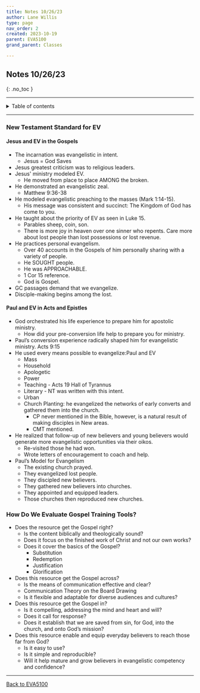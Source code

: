 ```yaml
---
title: Notes 10/26/23
author: Lane Willis
type: page
nav_order: 2
created: 2023-10-19
parent: EVA5100
grand_parent: Classes

---
```


## Notes 10/26/23
{: .no_toc }

---

<details closed markdown="block">
  <summary>
    Table of contents
  </summary>
  {: .text-delta }
1. TOC
{:toc}
</details>

---

### New Testament Standard for EV

#### Jesus and EV in the Gospels
 * The incarnation was evangelistic in intent.
   * Jesus = God Saves
 * Jesus greatest criticism was to religious leaders.
 * Jesus' ministry modeled EV.
   * He moved from place to place AMONG the broken.
* He demonstrated an evangelistic zeal.
   * Matthew 9:36-38
 * He modeled evangelistic preaching to the masses (Mark 1:14-15).
   * His message was consistent and succinct: The Kingdom of God has come to you.
* He taught about the priority of EV as seen in Luke 15.
   * Parables sheep, coin, son.
   * There is more joy in heaven over one sinner who repents. Care more about lost people than lost possessions or lost revenue.
* He practices personal evangelism.
   * Over 40 accounts in the Gospels of him personally sharing with a variety of people.
   * He SOUGHT people.
   * He was APPROACHABLE.
   * 1 Cor 15 reference.
   * God is Gospel.
* GC passages demand that we evangelize.
* Disciple-making begins among the lost.

#### Paul and EV in Acts and Epistles
* God orchestrated his life experience to prepare him for apostolic ministry.
   * How did your pre-conversion life help to prepare you for ministry.
* Paul’s conversion experience radically shaped him for evangelistic ministry. Acts 9:15
* He used every means possible to evangelize:Paul and EV
   * Mass
   * Household
   * Apologetic
   * Power
   * Teaching - Acts 19 Hall of Tyrannus
   * Literary - NT was written with this intent.
   * Urban
   * Church Planting: he evangelized the networks of early converts and gathered them into the church.
      * CP never mentioned in the Bible, however, is a natural result of making disciples in New areas.
      * CMT mentioned.
* He realized that follow-up of new believers and young believers would generate more evangelistic opportunities via their oikos.
   * Re-visited those he had won.
   * Wrote letters of encouragement to coach and help.
* Paul’s Model for Evangelism
   * The existing church prayed.
   * They evangelized lost people.
   * They discipled new believers.
   * They gathered new believers into churches.
   * They appointed and equipped leaders.
   * Those churches then reproduced new churches.

### How Do We Evaluate Gospel Training Tools?
* Does the resource get the Gospel right?
   * Is the content biblically and theologically sound?
   * Does it focus on the finished work of Christ and not our own works?
   * Does it cover the basics of the Gospel?
      * Substitution
      * Redemption
      * Justification
      * Glorification
* Does this resource get the Gospel across?
   * Is the means of communication effective and clear?
   * Communication Theory on the Board Drawing
   * Is it flexible and adaptable for diverse audiences and cultures?
* Does this resource get the Gospel in?
   * Is it compelling, addressing the mind and heart and will?
   * Does it call for response?
   * Does it establish that we are saved from sin, for God, into the church, and onto God’s mission?
* Does this resource enable and equip everyday believers to reach those far from God?
   * Is it easy to use?
   * Is it simple and reproducible?
   * Will it help mature and grow believers in evangelistic competency and confidence?
   

---

[Back to EVA5100](/classes/semester-6/eva5100/eva5100.html)